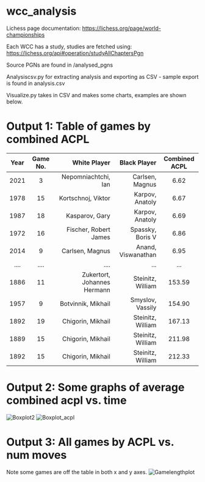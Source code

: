 # wcc_analysis

Lichess page documentation: https://lichess.org/page/world-championships

Each WCC has a study, studies are fetched using: https://lichess.org/api#operation/studyAllChaptersPgn

Source PGNs are found in /analysed_pgns

Analysiscsv.py for extracting analysis and exporting as CSV - sample export is found in analysis.csv

Visualize.py takes in CSV and makes some charts, examples are shown below.

# Output 1: Table of games by combined ACPL

|Year|Game No.|         White Player          |      Black Player    |Combined ACPL|
|:--:|:------:|------------------------------:|---------------------:|:-----------:|
|2021|    3   |          Nepomniachtchi, Ian  |     Carlsen, Magnus  |     6.62    |
|1978|   15   |           Kortschnoj, Viktor  |     Karpov, Anatoly  |     6.67    |
|1987|   18   |               Kasparov, Gary  |     Karpov, Anatoly  |     6.69    |
|1972|   16   |        Fischer, Robert James  |    Spassky, Boris V  |     6.86    |
|2014|    9   |              Carlsen, Magnus  |  Anand, Viswanathan  |     6.95    |
|....|  ....  |              ....             |          ...         |        ...  |
|1886|   11   |  Zukertort, Johannes Hermann  |   Steinitz, William  |   153.59    |
|1957|    9   |           Botvinnik, Mikhail  |    Smyslov, Vassily  |   154.90    |
|1892|   19   |            Chigorin, Mikhail  |   Steinitz, William  |   167.13    |
|1889|   15   |            Chigorin, Mikhail  |   Steinitz, William  |   211.98    |
|1892|   15   |            Chigorin, Mikhail  |   Steinitz, William  |   212.33    |



# Output 2: Some graphs of average combined acpl vs. time

![Boxplot2](https://github.com/michael1241/wcc_analysis/blob/master/boxplot_color_champ.png)
![Boxplot_acpl](https://github.com/michael1241/wcc_analysis/blob/master/boxplot_colored_acpl.png)


# Output 3: All games by ACPL vs. num moves
Note some games are off the table in both x and y axes.
![Gamelengthplot](https://github.com/michael1241/wcc_analysis/blob/master/gamelengthscatterplot.png)
